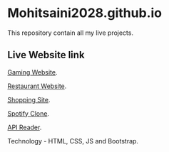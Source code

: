 # Mohitsaini2028.github.io
This repository contain all my live projects.

## Live Website link

 [Gaming Website](https://mohitsaini2028.github.io/Gaming%20World/).
 
 [Restaurant Website](https://mohitsaini2028.github.io/Restaurant%20site/).
 
 [Shopping Site](https://mohitsaini2028.github.io/static%20shopping%20site/).
 
 [Spotify Clone](https://mohitsaini2028.github.io/Spotify%20Clone/).
 
 [API Reader](https://mohitsaini2028.github.io/API%20Reader/).
 
 
 Technology - HTML, CSS, JS and Bootstrap.
 
